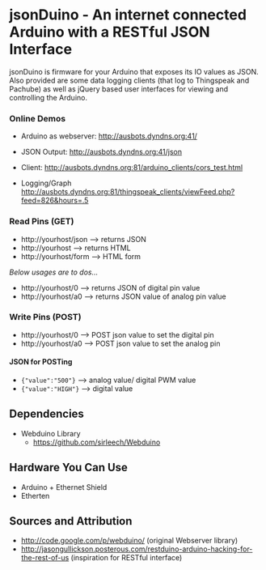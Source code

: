 # jsonDuino - An internet connected Arduino with a RESTful JSON Interface

jsonDuino is firmware for your Arduino that exposes its IO values as JSON. Also provided
are some data logging clients (that log to Thingspeak and Pachube) as well as jQuery
based user interfaces for viewing and controlling the Arduino.

### Online Demos
- Arduino as webserver:
  http://ausbots.dyndns.org:41/

- JSON Output:
http://ausbots.dyndns.org:41/json

- Client:
http://ausbots.dyndns.org:81/arduino_clients/cors_test.html

- Logging/Graph
http://ausbots.dyndns.org:81/thingspeak_clients/viewFeed.php?feed=826&hours=.5

### Read Pins (GET)
- http://yourhost/json --> returns JSON
- http://yourhost      --> returns HTML
- http://yourhost/form --> HTML form

*Below usages are to dos...*

- http://yourhost/0    --> returns JSON of digital pin value
- http://yourhost/a0   --> returns JSON value of analog pin value

### Write Pins (POST) 
- http://yourhost/0  --> POST json value to set the digital pin
- http://yourhost/a0 --> POST json value to set the analog pin

#### JSON for POSTing
- `{"value":"500"}`    --> analog value/ digital PWM value
- `{"value":"HIGH"}`   --> digital value

## Dependencies
- Webduino Library
  - https://github.com/sirleech/Webduino

## Hardware You Can Use
- Arduino + Ethernet Shield
- Etherten

## Sources and Attribution
- http://code.google.com/p/webduino/ (original Webserver library)
- http://jasongullickson.posterous.com/restduino-arduino-hacking-for-the-rest-of-us (inspiration for RESTful interface)

